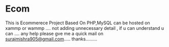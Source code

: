 # Ecom
This is Ecommerece Project Based On PHP,MySQL can be hosted on xammp or wammp .... not adding unnecessary detail , if u can understand u can .... any help please gve me 
a quick mail on surajmishra905@gmail.com.....
thanks.........

